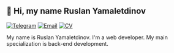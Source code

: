 ## 👋 Hi, my name Ruslan Yamaletdinov
[![Telegram](https://img.shields.io/badge/Telegram-ping-%232CA5E0?style=flat&logo=telegram)](https://t.me/green_tmz)
[![Email](https://img.shields.io/badge/@email-green.tmz@yandex.ru-blueviolet?style=flat)](mailto:green.tmz@yandex.ru)
[![CV](https://img.shields.io/badge/CV-hire-success?style=flat)](https://hh.ru/resume/2e565c77ff0d8d845d0039ed1f4c6d44574632)

My name is Ruslan Yamaletdinov. I'm a web developer. My main specialization is back-end development.

<!--
**green-tmz/green-tmz** is a ✨ _special_ ✨ repository because its `README.md` (this file) appears on your GitHub profile.

Here are some ideas to get you started:

- 🔭 I’m currently working on ...
- 🌱 I’m currently learning ...
- 👯 I’m looking to collaborate on ...
- 🤔 I’m looking for help with ...
- 💬 Ask me about ...
- 📫 How to reach me: ...
- 😄 Pronouns: ...
- ⚡ Fun fact: ...
-->
